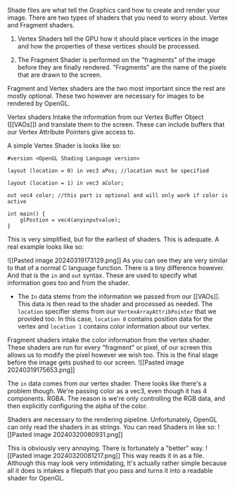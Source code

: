 Shade files are what tell the Graphics card how to create and render your image. There are two 
types of shaders that you need to worry about. Vertex and Fragment shaders.

1. Vertex Shaders tell the GPU how it should place vertices in the image and how the properties of these vertices should be processed.

2. The Fragment Shader is performed on the "fragments" of the image before they are finally rendered. "Fragments" are the name of the pixels that are drawn to the screen.

Fragment and Vertex shaders are the two most important since the rest are mostly optional. These two however are necessary for images to be rendered by OpenGL.

Vertex shaders Intake the information from our Vertex Buffer Object ([[VAOs]]) and translate them to the screen. These can include buffers that our Vertex Attribute Pointers give access to.

A simple Vertex Shader is looks like so:
```
#version <OpenGL Shading Language version>

layout (location = 0) in vec3 aPos; //location must be specified

layout (location = 1) in vec3 aColor;

out vec4 color; //this part is optional and will only work if color is active

int main() {
	glPostion = vec4(anyinputvalue);
}
```

This is very simplified, but for the earliest of shaders. This is adequate. A real example looks like so:

![[Pasted image 20240319173129.png]]
As you can see they are very similar to that of a normal C language function. There is a tiny difference however. And that is the `in` and `out` syntax. These are used to specify what information goes too and from the shader. 

* The `In` data stems from the information we passed from our [[VAOs]]. This data is then read to the shader and processed as needed. The `location` specifier stems from our `VertexArrayAttribPointer` that we provided too. In this case, `location 0` contains position data for the vertex and `location 1` contains color information about our vertex.

Fragment shaders intake the color information from the vertex shader. These shaders are run for every "fragment" or pixel, of our screen this allows us to modify the pixel however we wish too. This is the final stage before the image gets pushed to our screen.
![[Pasted image 20240319175653.png]]

The `in` data comes from our vertex shader. There looks like there's a problem though. We're passing color as a vec3, even though it has 4 components. RGBA. The reason is we're only controlling the RGB data, and then explicitly configuring the alpha of the color.

Shaders are necessary to the rendering pipeline. Unfortunately, OpenGL can only read the shaders in as strings. You can read Shaders in like so:
![[Pasted image 20240320080931.png]]

This is obviously very annoying. There is fortunately a "better" way. 
![[Pasted image 20240320081217.png]]
This way reads it in as a file. Although this may look very intimidating, It's actually rather simple because all it does is intakes a filepath that you pass and turns it into a readable shader for OpenGL.